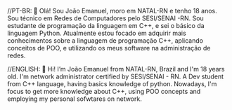 //PT-BR:
👋 Olá! Sou João Emanuel, moro em NATAL-RN e tenho 18 anos.
Sou técnico em Redes de Computadores pelo SESI/SENAI -RN. Sou estudante de programação 
da linguagem em C++, e sei o básico da linguagem Python. Atualmente estou focado em adquirir mais 
conhecimentos sobre a linguagem de programação C++, aplicando conceitos de POO, e utilizando os meus
software na administração de redes.

//ENGLISH:
👋 Hi! I’m João Emanuel from NATAL-RN, Brazil and I'm 18 years old.
I'm network administrator certified by SESI/SENAI - RN.
A Dev student from C++ language, having basics knowledge of python. 
Nowadays, I'm focus to get more knowledge about C++, using POO concepts 
and employing my personal sofwtares on network.
